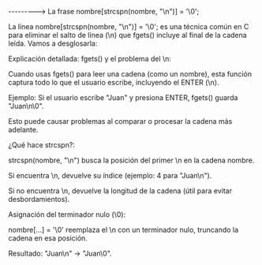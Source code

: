 ---------> La frase nombre[strcspn(nombre, "\n")] = '\0';


La línea nombre[strcspn(nombre, "\n")] = '\0'; es una técnica común en C para eliminar el salto de línea (\n) que fgets() incluye al final de la cadena leída. Vamos a desglosarla:

Explicación detallada:
fgets() y el problema del \n:

Cuando usas fgets() para leer una cadena (como un nombre), esta función captura todo lo que el usuario escribe, incluyendo el ENTER (\n).

Ejemplo: Si el usuario escribe "Juan" y presiona ENTER, fgets() guarda "Juan\n\0".

Esto puede causar problemas al comparar o procesar la cadena más adelante.

¿Qué hace strcspn?:

strcspn(nombre, "\n") busca la posición del primer \n en la cadena nombre.

Si encuentra \n, devuelve su índice (ejemplo: 4 para "Juan\n").

Si no encuentra \n, devuelve la longitud de la cadena (útil para evitar desbordamientos).

Asignación del terminador nulo (\0):

nombre[...] = '\0' reemplaza el \n con un terminador nulo, truncando la cadena en esa posición.

Resultado: "Juan\n" → "Juan\0".


